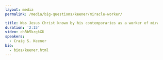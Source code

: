 ```yaml
---
layout: media
permalink: /media/big-questions/keener/miracle-worker/

title: Was Jesus Christ known by his contemporaries as a worker of miracles?
duration: '2:15'
video: chRb5kzgkXU
speakers:
  - Craig S. Keener
bio:
  - bios/keener.html
---
```

